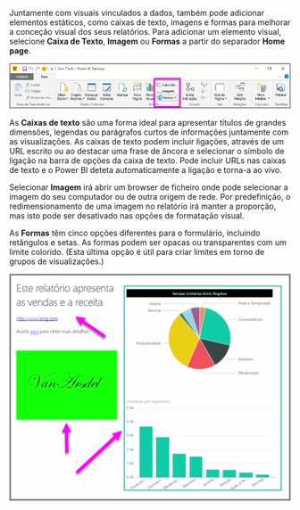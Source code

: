 Juntamente com visuais vinculados a dados, também pode adicionar elementos estáticos, como caixas de texto, imagens e formas para melhorar a conceção visual dos seus relatórios. Para adicionar um elemento visual, selecione **Caixa de Texto**, **Imagem** ou **Formas** a partir do separador **Home page**.

![](media/3-10-create-shapes-images/3-10_1.png)

As **Caixas de texto** são uma forma ideal para apresentar títulos de grandes dimensões, legendas ou parágrafos curtos de informações juntamente com as visualizações. As caixas de texto podem incluir ligações, através de um URL escrito ou ao destacar uma frase de âncora e selecionar o símbolo de ligação na barra de opções da caixa de texto. Pode incluir URLs nas caixas de texto e o Power BI deteta automaticamente a ligação e torna-a ao vivo.

Selecionar **Imagem** irá abrir um browser de ficheiro onde pode selecionar a imagem do seu computador ou de outra origem de rede. Por predefinição, o redimensionamento de uma imagem no relatório irá manter a proporção, mas isto pode ser desativado nas opções de formatação visual.

As **Formas** têm cinco opções diferentes para o formulário, incluindo retângulos e setas. As formas podem ser opacas ou transparentes com um limite colorido. (Esta última opção é útil para criar limites em torno de grupos de visualizações.)

![](media/3-10-create-shapes-images/3-10_2.png)

